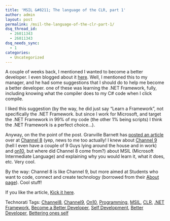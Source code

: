 ```yaml
---
title: 'MSIL &#8211; The language of the CLR, part 1'
author: admin
layout: post
permalink: /msil-the-language-of-the-clr-part-1/
dsq_thread_id:
  - 26011343
  - 26011343
dsq_needs_sync:
  - 1
categories:
  - Uncategorized
---
```

A couple of weeks back, I mentioned I wanted to become a better developer. I even blogged about it [here][1]. Well, I&nbsp;mentioned this to my manager, and he had some suggestions that I&nbsp;should do to help me become a better developer. one of these was learning the .NET Framework, fully, including knowing&nbsp;what the compiler does to my C# code when I click compile.

I liked this suggestion (by the way, he did just say &#8220;Learn a Framework&#8221;, not specifically the .NET Framework. but since I work for Microsoft, and target the .NET Framework in 99% of my code (the other 1% being scripts) I think the .NET Framework is a perfect choice&#8230;). 

Anyway, on the the point of the post. Granville Barnett has [posted an article][2] over at [Channel 8][3] (yep, news to me too actually! I knew about [Channel 9][4] (hell I even have a couple of 9 Guys lying around the house and in work) and [on10][5], but where did Channel 8 come from?) about MSIL (Microsoft Intermediate Language) and explaining why you would learn it, what it does, etc. Very cool. 

By the way: Channel 8 is like Channel 9, but more aimed at Students who want to code, connect and create technology (borrowed from their [About page][6]). Cool stuff! 

If you like the article, [Kick it&nbsp;here][7].

<div class="wlWriterSmartContent" id="0767317B-992E-4b12-91E0-4F059A8CECA8:e733c8de-cf0a-4f22-88cd-0a2b1fd7f579" contenteditable="false" style="padding-right: 0px; display: inline; padding-left: 0px; padding-bottom: 0px; margin: 0px; padding-top: 0px">
  Technorati Tags: <a href="http://technorati.com/tags/Channel8" rel="tag">Channel8</a>, <a href="http://technorati.com/tags/Channel9" rel="tag">Channel9</a>, <a href="http://technorati.com/tags/On10" rel="tag">On10</a>, <a href="http://technorati.com/tags/Programming" rel="tag">Programming</a>, <a href="http://technorati.com/tags/MSIL" rel="tag">MSIL</a>, <a href="http://technorati.com/tags/CLR" rel="tag">CLR</a>, <a href="http://technorati.com/tags/.NET%20Framework" rel="tag">.NET Framework</a>, <a href="http://technorati.com/tags/Become%20a%20Better%20Developer" rel="tag">Become a Better Developer</a>, <a href="http://technorati.com/tags/Self%20Development" rel="tag">Self Development</a>, <a href="http://technorati.com/tags/Better%20Developer" rel="tag">Better Developer</a>, <a href="http://technorati.com/tags/Bettering%20ones%20self" rel="tag">Bettering ones self</a>
</div></p>

 [1]: http://blog.lotas-smartman.net/archive/2007/08/22/being-a-better-developer-in-6-months.aspx
 [2]: http://channel8.msdn.com/Posts/MSIL-the-language-of-the-CLR-Part-1/
 [3]: http://channel8.msdn.com
 [4]: http://channel9.msdn.com
 [5]: http://www.on10.net
 [6]: http://channel8.msdn.com/About/Default.aspx
 [7]: http://www.dotnetkicks.com/kick/?url=http://channel8.msdn.com/Posts/MSIL-the-language-of-the-CLR-Part-1/